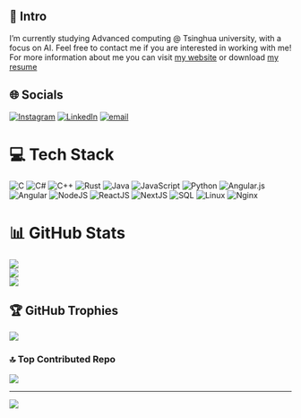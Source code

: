 ## 🌱 Intro

I’m currently studying Advanced computing @ Tsinghua university, with a focus on AI. Feel free to contact me if you are interested in working with me! For more information about me you can visit [my website](https://portfolio.renfuserver.top) or download [my resume](https://portfolio.renfuserver.top/cv.pdf)

## 🌐 Socials

[![Instagram](https://img.shields.io/badge/Instagram-%23E4405F.svg?logo=Instagram&logoColor=white)](https://instagram.com/flrjrf) [![LinkedIn](https://img.shields.io/badge/LinkedIn-%230077B5.svg?logo=linkedin&logoColor=white)](https://linkedin.com/in/ren-fu) [![email](https://img.shields.io/badge/Email-D14836?logo=gmail&logoColor=white)](mailto:fu.jason.ren@gmail.com)

# 💻 Tech Stack

![C](https://img.shields.io/badge/c-%2300599C.svg?style=flat&logo=c&logoColor=white) ![C#](https://img.shields.io/badge/c%23-%23239120.svg?style=flat&logo=csharp&logoColor=white) ![C++](https://img.shields.io/badge/c++-%2300599C.svg?style=flat&logo=c%2B%2B&logoColor=white) ![Rust](https://shields.io/badge/-Rust-3776AB?style=flat&logo=rust) ![Java](https://img.shields.io/badge/java-%23ED8B00.svg?style=flat&logo=openjdk&logoColor=white) ![JavaScript](https://img.shields.io/badge/javascript-%23323330.svg?style=flat&logo=javascript&logoColor=%23F7DF1E) ![Python](https://img.shields.io/badge/python-3670A0?style=flat&logo=python&logoColor=ffdd54) ![Angular.js](https://img.shields.io/badge/angular.js-%23E23237.svg?style=flat&logo=angularjs&logoColor=white) ![Angular](https://img.shields.io/badge/angular-%23DD0031.svg?style=flat&logo=angular&logoColor=white) ![NodeJS](https://img.shields.io/badge/node.js-6DA55F?style=flat&logo=node.js&logoColor=white) ![ReactJS](https://img.shields.io/badge/-ReactJs-61DAFB?logo=react&logoColor=white&style=for-the-badge) ![NextJS](https://img.shields.io/badge/Next-black?style=flat&logo=next.js&logoColor=white) ![SQL](https://img.shields.io/badge/-SQL-000?&logo=MySQL&logoColor=4479A1) ![Linux](https://img.shields.io/badge/Linux-FCC624?style=for-the-badge&logo=linux&logoColor=black) ![Nginx](https://img.shields.io/badge/Nginx-009639?logo=nginx&logoColor=white&style=for-the-badge)

# 📊 GitHub Stats

![](https://github-readme-stats.vercel.app/api?username=fasonju&theme=blue_navy&hide_border=true&include_all_commits=true&count_private=true)<br/>
![](https://nirzak-streak-stats.vercel.app/?user=fasonju&theme=blue_navy&hide_border=true)<br/>
![](https://github-readme-stats.vercel.app/api/top-langs/?username=fasonju&theme=blue_navy&hide_border=true&include_all_commits=true&count_private=true&layout=compact)

## 🏆 GitHub Trophies

![](https://github-profile-trophy.vercel.app/?username=fasonju&theme=radical&no-frame=false&no-bg=true&margin-w=4)

### 🔝 Top Contributed Repo

![](https://github-contributor-stats.vercel.app/api?username=fasonju&limit=5&theme=dark&combine_all_yearly_contributions=true)

---

[![](https://visitcount.itsvg.in/api?id=fasonju&icon=0&color=0)](https://visitcount.itsvg.in)

<!-- Proudly created with GPRM ( https://gprm.itsvg.in ) -->

<!--
**fasonju/fasonju** is a ✨ _special_ ✨ repository because its `README.md` (this file) appears on your GitHub profile.

Here are some ideas to get you started:

- 🔭 I’m currently working on ...
- 🌱 I’m currently learning ...
- 👯 I’m looking to collaborate on ...
- 🤔 I’m looking for help with ...
- 💬 Ask me about ...
- 📫 How to reach me: ...
- 😄 Pronouns: ...
- ⚡ Fun fact: ...
-->
